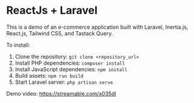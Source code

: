 # ReactJs + Laravel

This is a demo of an e-commerce application built with Laravel, Inertia.js, React.js, Tailwind CSS, and Tastack Query.

To install:
1. Clone the repository: `git clone <repository_url>`
2. Install PHP dependencies: `composer install`
3. Install JavaScript dependencies: `npm install`
4. Build assets: `npm run build`
5. Start Laravel server: `php artisan serve`

Demo video: https://streamable.com/x035dl
